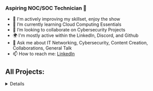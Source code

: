 ### Aspiring NOC/SOC Technician 👋

- 🧠 I'm actively improving my skillset, enjoy the show
- 🌱 I’m currently learning Cloud Computing Essentials
- 👯 I’m looking to collaborate on Cybersecurity Projects
- 🌍 I'm mostly active within the LinkedIn, Discord, and Github
- 💬 Ask me about IT Networking, Cybersecurity, Content Creation, Collaborations, General Talk
- 📫 How to reach me: [LinkedIn](https://www.linkedin.com/in/diego-deloya-1aaa35235/)

<h2> All Projects:</h2>

<details close>

<div>

</summary>

<h2>👨‍💻 IT Help Desk Projects:</h2>

<div>

</summary>

- <b>osTicket (Implementing a Help Desk Ticketing System)</b>
  - [osTicket: Prerequisites and Installation](https://github.com/ddeloya101/osticket_prereqs)
  - [osTicket: Post-Installation Configuration](https://github.com/ddeloya101/osTicket---post-install-Configuration)
  - [osTicket: Ticket Lifecycle](https://github.com/ddeloya101/ticket-lifecycle)

- <b>Microsoft Azure</b>
  - [Configuring On-premises Active Directory within Azure VMs](https://github.com/ddeloya101/configuring-active-directory)
  - [Network Security Groups (NSGs) and Inspecting Network Protocols](https://github.com/ddeloya101/NSG-and-Inspecting-Traffic-Between-Azure-VMs)
  - [Network File Shares and Permissions](https://github.com/ddeloya101/Network-File-Shares-and_Permissions)
  - [Building Intuition for DNS](https://github.com/ddeloya101/Building-Intuition-for-DNS)
